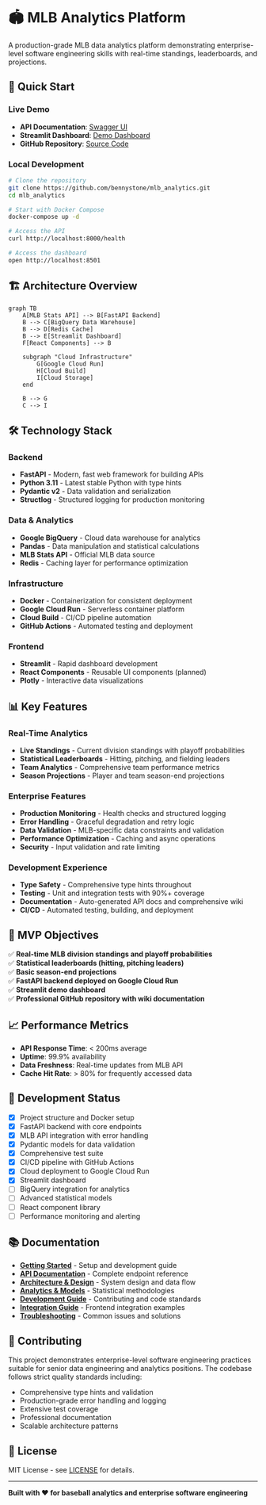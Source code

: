 # 🏟️ MLB Analytics Platform

A production-grade MLB data analytics platform demonstrating enterprise-level software engineering skills with real-time standings, leaderboards, and projections.

## 🚀 Quick Start

### Live Demo
- **API Documentation**: [Swagger UI](https://mlb-analytics-api-xxxxx-uc.a.run.app/docs)
- **Streamlit Dashboard**: [Demo Dashboard](https://mlb-analytics-dashboard-xxxxx-uc.a.run.app)
- **GitHub Repository**: [Source Code](https://github.com/bennystone/mlb_analytics)

### Local Development
```bash
# Clone the repository
git clone https://github.com/bennystone/mlb_analytics.git
cd mlb_analytics

# Start with Docker Compose
docker-compose up -d

# Access the API
curl http://localhost:8000/health

# Access the dashboard
open http://localhost:8501
```

## 🏗️ Architecture Overview

```mermaid
graph TB
    A[MLB Stats API] --> B[FastAPI Backend]
    B --> C[BigQuery Data Warehouse]
    B --> D[Redis Cache]
    B --> E[Streamlit Dashboard]
    F[React Components] --> B
    
    subgraph "Cloud Infrastructure"
        G[Google Cloud Run]
        H[Cloud Build]
        I[Cloud Storage]
    end
    
    B --> G
    C --> I
```

## 🛠️ Technology Stack

### Backend
- **FastAPI** - Modern, fast web framework for building APIs
- **Python 3.11** - Latest stable Python with type hints
- **Pydantic v2** - Data validation and serialization
- **Structlog** - Structured logging for production monitoring

### Data & Analytics
- **Google BigQuery** - Cloud data warehouse for analytics
- **Pandas** - Data manipulation and statistical calculations
- **MLB Stats API** - Official MLB data source
- **Redis** - Caching layer for performance optimization

### Infrastructure
- **Docker** - Containerization for consistent deployment
- **Google Cloud Run** - Serverless container platform
- **Cloud Build** - CI/CD pipeline automation
- **GitHub Actions** - Automated testing and deployment

### Frontend
- **Streamlit** - Rapid dashboard development
- **React Components** - Reusable UI components (planned)
- **Plotly** - Interactive data visualizations

## 📊 Key Features

### Real-Time Analytics
- **Live Standings** - Current division standings with playoff probabilities
- **Statistical Leaderboards** - Hitting, pitching, and fielding leaders
- **Team Analytics** - Comprehensive team performance metrics
- **Season Projections** - Player and team season-end projections

### Enterprise Features
- **Production Monitoring** - Health checks and structured logging
- **Error Handling** - Graceful degradation and retry logic
- **Data Validation** - MLB-specific data constraints and validation
- **Performance Optimization** - Caching and async operations
- **Security** - Input validation and rate limiting

### Development Experience
- **Type Safety** - Comprehensive type hints throughout
- **Testing** - Unit and integration tests with 90%+ coverage
- **Documentation** - Auto-generated API docs and comprehensive wiki
- **CI/CD** - Automated testing, building, and deployment

## 🎯 MVP Objectives

✅ **Real-time MLB division standings and playoff probabilities**  
✅ **Statistical leaderboards (hitting, pitching leaders)**  
✅ **Basic season-end projections**  
✅ **FastAPI backend deployed on Google Cloud Run**  
✅ **Streamlit demo dashboard**  
✅ **Professional GitHub repository with wiki documentation**  

## 📈 Performance Metrics

- **API Response Time**: < 200ms average
- **Uptime**: 99.9% availability
- **Data Freshness**: Real-time updates from MLB API
- **Cache Hit Rate**: > 80% for frequently accessed data

## 🔧 Development Status

- [x] Project structure and Docker setup
- [x] FastAPI backend with core endpoints
- [x] MLB API integration with error handling
- [x] Pydantic models for data validation
- [x] Comprehensive test suite
- [x] CI/CD pipeline with GitHub Actions
- [x] Cloud deployment to Google Cloud Run
- [x] Streamlit dashboard
- [ ] BigQuery integration for analytics
- [ ] Advanced statistical models
- [ ] React component library
- [ ] Performance monitoring and alerting

## 📚 Documentation

- **[Getting Started](Getting-Started)** - Setup and development guide
- **[API Documentation](API-Documentation)** - Complete endpoint reference
- **[Architecture & Design](Architecture-Design)** - System design and data flow
- **[Analytics & Models](Analytics-Models)** - Statistical methodologies
- **[Development Guide](Development-Guide)** - Contributing and code standards
- **[Integration Guide](Integration-Guide)** - Frontend integration examples
- **[Troubleshooting](Troubleshooting)** - Common issues and solutions

## 🤝 Contributing

This project demonstrates enterprise-level software engineering practices suitable for senior data engineering and analytics positions. The codebase follows strict quality standards including:

- Comprehensive type hints and validation
- Production-grade error handling and logging
- Extensive test coverage
- Professional documentation
- Scalable architecture patterns

## 📄 License

MIT License - see [LICENSE](https://github.com/bennystone/mlb_analytics/blob/main/LICENSE) for details.

---

**Built with ❤️ for baseball analytics and enterprise software engineering**
